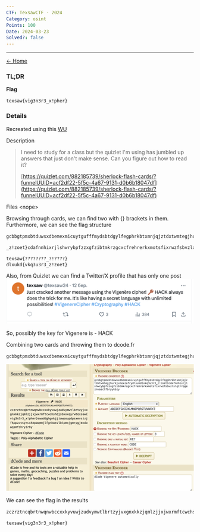 ```yaml
---
CTF: TexsawCTF - 2024
Category: osint
Points: 100
Date: 2024-03-23
Solved?: false
---
```

----
[<- Home](../../)
### TL;DR

**Flag**

```
texsaw{vig3n3r3_x!pher}
```

### Details

Recreated using this [WU](https://link.medium.com/yJZ46GuqkIb)

Description

> I need to study for a class but the quizlet I'm using has jumbled up answers that just don't make sense. Can you figure out how to read it?
> 
> [https://quizlet.com/882185739/sherlock-flash-cards/?funnelUUID=acf2df22-5f5c-4a67-9131-d0b6b18047df](https://quizlet.com/882185739/sherlock-flash-cards/?funnelUUID=acf2df22-5f5c-4a67-9131-d0b6b18047df)
>

Files
\<nope>

Browsing through cards, we can find two with {} brackets in them. Furthermore, we can see the flag structure
```
gcbbgtpmxbtduwsxdbemexmicuytgufffmydsbtdgylfegphrkbtxmnjqjztdxtwmtegjhurkjulexzafrydlxukd{vkq3u3r3
```

```
_z!zoet}cdafnnhixrjlshwrybpfzzxgfzibtmkrzgcxcfrehrerkxmotsfixrwzfsbvzlxlqtrrqqeznvasctfbryykbiy
```

```
texsaw{????????_?!????}
dlxukd{vkq3u3r3_z!zoet}
```


Also, from Quizlet we can find a Twitter/X profile that has only one post
![](assets/image1.png)

So, possibly the key for Vigenere is - HACK

Combining two cards and throwing them to dcode.fr
```
gcbbgtpmxbtduwsxdbemexmicuytgufffmydsbtdgylfegphrkbtxmnjqjztdxtwmtegjhurkjulexzafrydlxukd{vkq3u3r3_z!zoet}cdafnnhixrjlshwrybpfzzxgfzibtmkrzgcxcfrehrerkxmotsfixrwzfsbvzlxlqtrrqqeznvasctfbryykbiy
```

![](assets/image2.png)

We can see the flag in the results
```
zczrztncqbrtnwqnwbccxxkyvuwjzudvymwtlbrtzyjvxgnxkkzjqmlzjjxjwxrmftcwchshdjsbxxxqyrwtexsaw{vig3n3r3_x!pher}swaddghgnkjjiawpoupdpsxevsizjfkppzcvsyrcxkepaqmmjlfgnkwxvlbtpexjgmrpgjexdoaqsmfzhryirby
```

```
texsaw{vig3n3r3_x!pher}
```